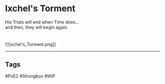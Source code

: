 # Ixchel's Torment
His Trials will end when Time does...  
and then, they will begin again.

#
![[Ixchel's_Torment.png]]

---
## Tags
#PoE2
#Strongbox
#WiP